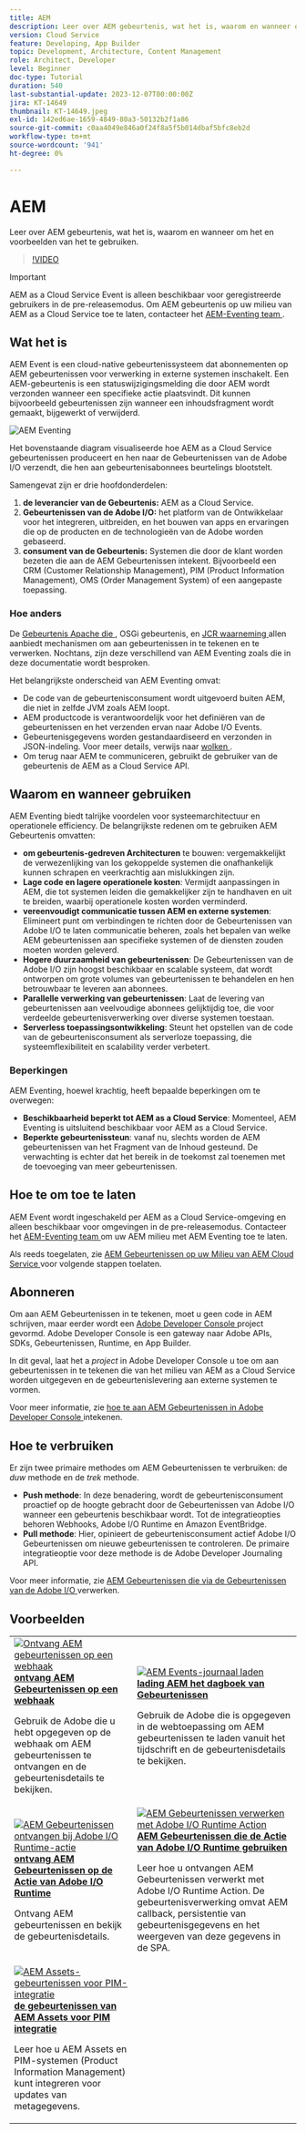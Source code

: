 ```yaml
---
title: AEM
description: Leer over AEM gebeurtenis, wat het is, waarom en wanneer om het en voorbeelden van het te gebruiken.
version: Cloud Service
feature: Developing, App Builder
topic: Development, Architecture, Content Management
role: Architect, Developer
level: Beginner
doc-type: Tutorial
duration: 540
last-substantial-update: 2023-12-07T00:00:00Z
jira: KT-14649
thumbnail: KT-14649.jpeg
exl-id: 142ed6ae-1659-4849-80a3-50132b2f1a86
source-git-commit: c0aa4049e846a0f24f8a5f5b014dbaf5bfc8eb2d
workflow-type: tm+mt
source-wordcount: '941'
ht-degree: 0%

---
```


# AEM

Leer over AEM gebeurtenis, wat het is, waarom en wanneer om het en voorbeelden van het te gebruiken.

>[!VIDEO](https://video.tv.adobe.com/v/3426686?quality=12&learn=on)

>[!IMPORTANT]
>
>AEM as a Cloud Service Event is alleen beschikbaar voor geregistreerde gebruikers in de pre-releasemodus. Om AEM gebeurtenis op uw milieu van AEM as a Cloud Service toe te laten, contacteer het <a href="mailto:grp-aem-events@adobe.com"> AEM-Eventing team </a>.

## Wat het is

AEM Event is een cloud-native gebeurtenissysteem dat abonnementen op AEM gebeurtenissen voor verwerking in externe systemen inschakelt. Een AEM-gebeurtenis is een statuswijzigingsmelding die door AEM wordt verzonden wanneer een specifieke actie plaatsvindt. Dit kunnen bijvoorbeeld gebeurtenissen zijn wanneer een inhoudsfragment wordt gemaakt, bijgewerkt of verwijderd.

![AEM Eventing ](./assets/aem-eventing.png)

Het bovenstaande diagram visualiseerde hoe AEM as a Cloud Service gebeurtenissen produceert en hen naar de Gebeurtenissen van de Adobe I/O verzendt, die hen aan gebeurtenisabonnees beurtelings blootstelt.

Samengevat zijn er drie hoofdonderdelen:

1. **de leverancier van de Gebeurtenis:** AEM as a Cloud Service.
1. **Gebeurtenissen van de Adobe I/O:** het platform van de Ontwikkelaar voor het integreren, uitbreiden, en het bouwen van apps en ervaringen die op de producten en de technologieën van de Adobe worden gebaseerd.
1. **consument van de Gebeurtenis:** Systemen die door de klant worden bezeten die aan de AEM Gebeurtenissen intekent. Bijvoorbeeld een CRM (Customer Relationship Management), PIM (Product Information Management), OMS (Order Management System) of een aangepaste toepassing.

### Hoe anders

De [ Gebeurtenis Apache die ](https://sling.apache.org/documentation/bundles/apache-sling-eventing-and-job-handling.html), OSGi gebeurtenis, en [ JCR waarneming ](https://jackrabbit.apache.org/oak/docs/features/observation.html) allen aanbiedt mechanismen om aan gebeurtenissen in te tekenen en te verwerken. Nochtans, zijn deze verschillend van AEM Eventing zoals die in deze documentatie wordt besproken.

Het belangrijkste onderscheid van AEM Eventing omvat:

- De code van de gebeurtenisconsument wordt uitgevoerd buiten AEM, die niet in zelfde JVM zoals AEM loopt.
- AEM productcode is verantwoordelijk voor het definiëren van de gebeurtenissen en het verzenden ervan naar Adobe I/O Events.
- Gebeurtenisgegevens worden gestandaardiseerd en verzonden in JSON-indeling. Voor meer details, verwijs naar [ wolken ](https://cloudevents.io/).
- Om terug naar AEM te communiceren, gebruikt de gebruiker van de gebeurtenis de AEM as a Cloud Service API.


## Waarom en wanneer gebruiken

AEM Eventing biedt talrijke voordelen voor systeemarchitectuur en operationele efficiency. De belangrijkste redenen om te gebruiken AEM Gebeurtenis omvatten:

- **om gebeurtenis-gedreven Architecturen** te bouwen: vergemakkelijkt de verwezenlijking van los gekoppelde systemen die onafhankelijk kunnen schrapen en veerkrachtig aan mislukkingen zijn.
- **Lage code en lagere operationele kosten**: Vermijdt aanpassingen in AEM, die tot systemen leiden die gemakkelijker zijn te handhaven en uit te breiden, waarbij operationele kosten worden verminderd.
- **vereenvoudigt communicatie tussen AEM en externe systemen**: Elimineert punt om verbindingen te richten door de Gebeurtenissen van Adobe I/O te laten communicatie beheren, zoals het bepalen van welke AEM gebeurtenissen aan specifieke systemen of de diensten zouden moeten worden geleverd.
- **Hogere duurzaamheid van gebeurtenissen**: De Gebeurtenissen van de Adobe I/O zijn hoogst beschikbaar en scalable systeem, dat wordt ontworpen om grote volumes van gebeurtenissen te behandelen en hen betrouwbaar te leveren aan abonnees.
- **Parallelle verwerking van gebeurtenissen**: Laat de levering van gebeurtenissen aan veelvoudige abonnees gelijktijdig toe, die voor verdeelde gebeurtenisverwerking over diverse systemen toestaan.
- **Serverless toepassingsontwikkeling**: Steunt het opstellen van de code van de gebeurtenisconsument als serverloze toepassing, die systeemflexibiliteit en scalability verder verbetert.

### Beperkingen

AEM Eventing, hoewel krachtig, heeft bepaalde beperkingen om te overwegen:

- **Beschikbaarheid beperkt tot AEM as a Cloud Service**: Momenteel, AEM Eventing is uitsluitend beschikbaar voor AEM as a Cloud Service.
- **Beperkte gebeurtenissteun**: vanaf nu, slechts worden de AEM gebeurtenissen van het Fragment van de Inhoud gesteund. De verwachting is echter dat het bereik in de toekomst zal toenemen met de toevoeging van meer gebeurtenissen.

## Hoe te om toe te laten

AEM Event wordt ingeschakeld per AEM as a Cloud Service-omgeving en alleen beschikbaar voor omgevingen in de pre-releasemodus. Contacteer het <a href="mailto:grp-aem-events@adobe.com"> AEM-Eventing team </a> om uw AEM milieu met AEM Eventing toe te laten.

Als reeds toegelaten, zie [ AEM Gebeurtenissen op uw Milieu van AEM Cloud Service ](https://developer.adobe.com/experience-cloud/experience-manager-apis/guides/events/#enable-aem-events-on-your-aem-cloud-service-environment) voor volgende stappen toelaten.

## Abonneren

Om aan AEM Gebeurtenissen in te tekenen, moet u geen code in AEM schrijven, maar eerder wordt een [ Adobe Developer Console ](https://developer.adobe.com/) project gevormd. Adobe Developer Console is een gateway naar Adobe APIs, SDKs, Gebeurtenissen, Runtime, en App Builder.

In dit geval, laat het a _project_ in Adobe Developer Console u toe om aan gebeurtenissen in te tekenen die van het milieu van AEM as a Cloud Service worden uitgegeven en de gebeurtenislevering aan externe systemen te vormen.

Voor meer informatie, zie [ hoe te aan AEM Gebeurtenissen in Adobe Developer Console ](https://developer.adobe.com/experience-cloud/experience-manager-apis/guides/events/#how-to-subscribe-to-aem-events-in-the-adobe-developer-console) intekenen.

## Hoe te verbruiken

Er zijn twee primaire methodes om AEM Gebeurtenissen te verbruiken: de _duw_ methode en de _trek_ methode.

- **Push methode**: In deze benadering, wordt de gebeurtenisconsument proactief op de hoogte gebracht door de Gebeurtenissen van Adobe I/O wanneer een gebeurtenis beschikbaar wordt. Tot de integratieopties behoren Webhooks, Adobe I/O Runtime en Amazon EventBridge.
- **Pull methode**: Hier, opinieert de gebeurtenisconsument actief Adobe I/O Gebeurtenissen om nieuwe gebeurtenissen te controleren. De primaire integratieoptie voor deze methode is de Adobe Developer Journaling API.

Voor meer informatie, zie [ AEM Gebeurtenissen die via de Gebeurtenissen van de Adobe I/O ](https://developer.adobe.com/experience-cloud/experience-manager-apis/guides/events/#aem-events-processing-via-adobe-io) verwerken.

## Voorbeelden

<table>
  <tr>
    <td>
        <a  href="./examples/webhook.md"><img alt="Ontvang AEM gebeurtenissen op een webhaak" src="./assets/examples/webhook/webhook-example.png"/></a>
        <div><strong><a href="./examples/webhook.md"> ontvang AEM Gebeurtenissen op een webhaak </a></strong></div>
        <p>
          Gebruik de Adobe die u hebt opgegeven op de webhaak om AEM gebeurtenissen te ontvangen en de gebeurtenisdetails te bekijken.
        </p>
      </td>
      <td>
        <a  href="./examples/journaling.md"><img alt="AEM Events-journaal laden" src="./assets/examples/journaling/eventing-journal.png"/></a>
        <div><strong><a href="./examples/journaling.md"> lading AEM het dagboek van Gebeurtenissen </a></strong></div>
        <p>
          Gebruik de Adobe die is opgegeven in de webtoepassing om AEM gebeurtenissen te laden vanuit het tijdschrift en de gebeurtenisdetails te bekijken.
        </p>
      </td>
    </tr>
  <tr>
    <td>
        <a  href="./examples/runtime-action.md"><img alt="AEM Gebeurtenissen ontvangen bij Adobe I/O Runtime-actie" src="./assets/examples/runtime-action/eventing-runtime.png"/></a>
        <div><strong><a href="./examples/runtime-action.md"> ontvang AEM Gebeurtenissen op de Actie van Adobe I/O Runtime </a></strong></div>
        <p>
          Ontvang AEM gebeurtenissen en bekijk de gebeurtenisdetails.
        </p>
      </td>
      <td>
        <a  href="./examples/event-processing-using-runtime-action.md"><img alt="AEM Gebeurtenissen verwerken met Adobe I/O Runtime Action" src="./assets/examples/event-processing-using-runtime-action/event-processing.png"/></a>
        <div><strong><a href="./examples/event-processing-using-runtime-action.md"> AEM Gebeurtenissen die de Actie van Adobe I/O Runtime gebruiken </a></strong></div>
        <p>
          Leer hoe u ontvangen AEM Gebeurtenissen verwerkt met Adobe I/O Runtime Action. De gebeurtenisverwerking omvat AEM callback, persistentie van gebeurtenisgegevens en het weergeven van deze gegevens in de SPA.
        </p>
      </td>
  </tr>    
  <tr>
    <td>
        <a  href="./examples/assets-pim-integration.md"><img alt="AEM Assets-gebeurtenissen voor PIM-integratie" src="./assets/examples/assets-pim-integration/PIM-integration-tile.png"/></a>
        <div><strong><a href="./examples/assets-pim-integration.md"> de gebeurtenissen van AEM Assets voor PIM integratie </a></strong></div>
        <p>
          Leer hoe u AEM Assets en PIM-systemen (Product Information Management) kunt integreren voor updates van metagegevens.
        </p>
      </td>
  </tr>  
</table>
